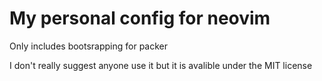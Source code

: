 # My personal config for neovim

Only includes bootsrapping for packer

I don't really suggest anyone use it but it is avalible under the MIT license
